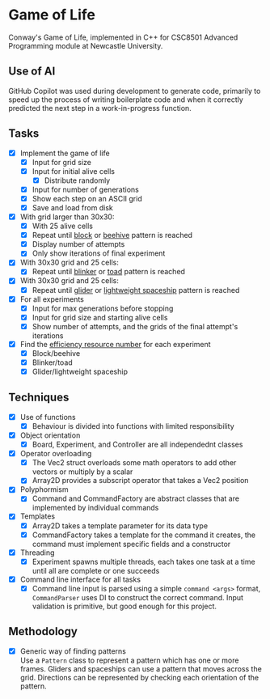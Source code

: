 # Game of Life

Conway's Game of Life, implemented in C++
for CSC8501 Advanced Programming module at Newcastle University.

## Use of AI

GitHub Copilot was used during development to generate code, primarily to speed up the process of writing boilerplate code
and when it correctly predicted the next step in a work-in-progress function.

## Tasks
- [x] Implement the game of life
  - [x] Input for grid size
  - [x] Input for initial alive cells
    - [x] Distribute randomly
  - [x] Input for number of generations
  - [x] Show each step on an ASCII grid
  - [x] Save and load from disk
- [x] With grid larger than 30x30:
  - [x] With 25 alive cells
  - [x] Repeat until [block](https://conwaylife.com/wiki/Block) or [beehive](https://conwaylife.com/wiki/Beehive) pattern is reached
  - [x] Display number of attempts
  - [x] Only show iterations of final experiment
- [x] With 30x30 grid and 25 cells:
  - [x] Repeat until [blinker](https://conwaylife.com/wiki/Blinker) or [toad](https://conwaylife.com/wiki/Toad) pattern is reached
- [x] With 30x30 grid and 25 cells:
  - [x] Repeat until [glider](https://conwaylife.com/wiki/Glider) or [lightweight spaceship](https://conwaylife.com/wiki/Lightweight_spaceship) pattern is reached
- [x] For all experiments
  - [x] Input for max generations before stopping
  - [x] Input for grid size and starting alive cells
  - [x] Show number of attempts, and the grids of the final attempt's iterations
- [x] Find the [efficiency resource number](https://conwaylife.com/wiki/Efficiency) for each experiment
  - [x] Block/beehive
  - [x] Blinker/toad
  - [x] Glider/lightweight spaceship

## Techniques
- [x] Use of functions
  - [x] Behaviour is divided into functions with limited responsibility
- [x] Object orientation
  - [x] Board, Experiment, and Controller are all independednt classes
- [x] Operator overloading
  - [x] The Vec2 struct overloads some math operators to add other vectors or multiply by a scalar
  - [x] Array2D provides a subscript operator that takes a Vec2 position
- [x] Polyphormism
  - [x] Command and CommandFactory are abstract classes that are implemented by individual commands
- [x] Templates
  - [x] Array2D takes a template parameter for its data type
  - [x] CommandFactory takes a template for the command it creates, the command must implement specific fields and a constructor
- [x] Threading
  - [x] Experiment spawns multiple threads, each takes one task at a time until all are complete or one succeeds
- [x] Command line interface for all tasks
  - [x] Command line input is parsed using a simple `command <args>` format, `CommandParser` uses DI to construct the correct command.
        Input validation is primitive, but good enough for this project.

## Methodology

- [x] Generic way of finding patterns<br>
      Use a `Pattern` class to represent a pattern which
      has one or more frames.
      Gliders and spaceships can use a pattern that moves
        across the grid.
      Directions can be represented by checking each
      orientation of the pattern.
